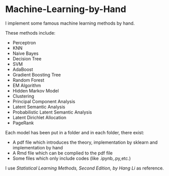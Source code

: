# Machine-Learning-by-Hand

I implement some famous machine learning methods by hand.

These methods include:

- Perceptron 
- KNN 
- Naive Bayes 
- Decision Tree 
- SVM 
- AdaBoost 
- Gradient Boosting Tree 
- Random Forest 
- EM Algorithm 
- Hidden Markov Model 
- Clustering 
- Principal Component Analysis 
- Latent Semantic Analysis 
- Probabilistic Latent Semantic Analysis 
- Latent Dirichlet Allocation 
- PageRank 

Each model has been put in a folder and in each folder, there exist:

- A pdf file which introduces the theory, implementation by sklearn and implementation by hand
- A Rmd file which can be complied to the pdf file
- Some files which only include codes (like .ipynb,.py,etc.)


I use *Statistical Learning Methods, Second Edition, by Hang Li* as reference.
